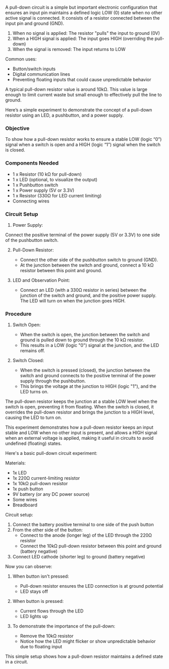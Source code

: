 A pull-down circuit is a simple but important electronic configuration that ensures an input pin maintains a defined logic LOW (0) state when no other active signal is connected. It consists of a resistor connected between the input pin and ground (GND).

1. When no signal is applied: The resistor "pulls" the input to ground (0V)
2. When a HIGH signal is applied: The input goes HIGH (overriding the pull-down)
3. When the signal is removed: The input returns to LOW

Common uses:
- Button/switch inputs
- Digital communication lines
- Preventing floating inputs that could cause unpredictable behavior

A typical pull-down resistor value is around 10kΩ. This value is large enough to limit current waste but small enough to effectively pull the line to ground.

Here’s a simple experiment to demonstrate the concept of a pull-down resistor using an LED, a pushbutton, and a power supply.

### Objective

To show how a pull-down resistor works to ensure a stable LOW (logic “0”) signal when a switch is open and a HIGH (logic “1”) signal when the switch is closed.

### Components Needed

- 1 x Resistor (10 kΩ for pull-down)
- 1 x LED (optional, to visualize the output)
- 1 x Pushbutton switch
- 1 x Power supply (5V or 3.3V)
- 1 x Resistor (330Ω for LED current limiting)
- Connecting wires

### Circuit Setup

1. Power Supply:

Connect the positive terminal of the power supply (5V or 3.3V) to one side of the pushbutton switch.

2. Pull-Down Resistor:
   - Connect the other side of the pushbutton switch to ground (GND).
   - At the junction between the switch and ground, connect a 10 kΩ resistor between this point and ground.

3. LED and Observation Point:
   - Connect an LED (with a 330Ω resistor in series) between the junction of the switch and ground, and the positive power supply. The LED will turn on when the junction goes HIGH.

### Procedure

1. Switch Open:
   - When the switch is open, the junction between the switch and ground is pulled down to ground through the 10 kΩ resistor.
   - This results in a LOW (logic "0") signal at the junction, and the LED remains off.

2. Switch Closed:
   - When the switch is pressed (closed), the junction between the switch and ground connects to the positive terminal of the power supply through the pushbutton.
   - This brings the voltage at the junction to HIGH (logic "1"), and the LED turns on.

The pull-down resistor keeps the junction at a stable LOW level when the switch is open, preventing it from floating. When the switch is closed, it overrides the pull-down resistor and brings the junction to a HIGH level, causing the LED to turn on.

This experiment demonstrates how a pull-down resistor keeps an input stable and LOW when no other input is present, and allows a HIGH signal when an external voltage is applied, making it useful in circuits to avoid undefined (floating) states.

Here's a basic pull-down circuit experiment:

Materials:

- 1x LED
- 1x 220Ω current-limiting resistor
- 1x 10kΩ pull-down resistor
- 1x push button
- 9V battery (or any DC power source)
- Some wires
- Breadboard

Circuit setup:

1. Connect the battery positive terminal to one side of the push button
2. From the other side of the button:
   - Connect to the anode (longer leg) of the LED through the 220Ω resistor
   - Connect the 10kΩ pull-down resistor between this point and ground (battery negative)
3. Connect LED cathode (shorter leg) to ground (battery negative)

Now you can observe:

1. When button isn't pressed:
   - Pull-down resistor ensures the LED connection is at ground potential
   - LED stays off

2. When button is pressed:
   - Current flows through the LED
   - LED lights up

3. To demonstrate the importance of the pull-down:
   - Remove the 10kΩ resistor
   - Notice how the LED might flicker or show unpredictable behavior due to floating input

This simple setup shows how a pull-down resistor maintains a defined state in a circuit.
